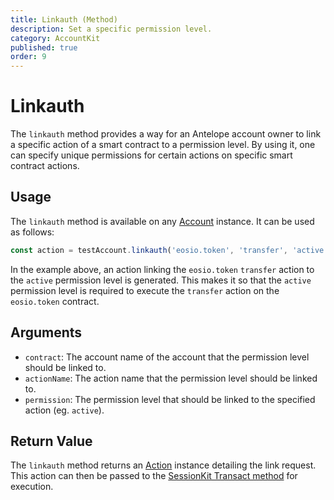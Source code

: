 ```yaml
---
title: Linkauth (Method)
description: Set a specific permission level.
category: AccountKit
published: true
order: 9
---
```


# Linkauth

The `linkauth` method provides a way for an Antelope account owner to link a specific action of a smart contract to a permission level. By using it, one can specify unique permissions for certain actions on specific smart contract actions.

## Usage

The `linkauth` method is available on any [Account](/docs/account-kit/account) instance. It can be used as follows:

```typescript
const action = testAccount.linkauth('eosio.token', 'transfer', 'active');
```

In the example above, an action linking the `eosio.token` `transfer` action to the `active` permission level is generated. This makes it so that the `active` permission level is required to execute the `transfer` action on the `eosio.token` contract.

## Arguments

- `contract`: The account name of the account that the permission level should be linked to.
- `actionName`: The action name that the permission level should be linked to.
- `permission`: The permission level that should be linked to the specified action (eg. `active`).

## Return Value

The `linkauth` method returns an [Action](/docs/antelope/action) instance detailing the link request. This action can then be passed to the [SessionKit Transact method](/docs/session-kit/transact) for execution.
